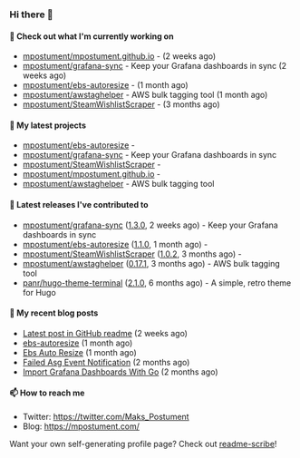 ### Hi there 👋

#### 👷 Check out what I'm currently working on

- [mpostument/mpostument.github.io](https://github.com/mpostument/mpostument.github.io) -  (2 weeks ago)
- [mpostument/grafana-sync](https://github.com/mpostument/grafana-sync) - Keep your Grafana dashboards in sync (2 weeks ago)
- [mpostument/ebs-autoresize](https://github.com/mpostument/ebs-autoresize) -  (1 month ago)
- [mpostument/awstaghelper](https://github.com/mpostument/awstaghelper) - AWS bulk tagging tool (1 month ago)
- [mpostument/SteamWishlistScraper](https://github.com/mpostument/SteamWishlistScraper) -  (3 months ago)

#### 🌱 My latest projects

- [mpostument/ebs-autoresize](https://github.com/mpostument/ebs-autoresize) - 
- [mpostument/grafana-sync](https://github.com/mpostument/grafana-sync) - Keep your Grafana dashboards in sync
- [mpostument/SteamWishlistScraper](https://github.com/mpostument/SteamWishlistScraper) - 
- [mpostument/mpostument.github.io](https://github.com/mpostument/mpostument.github.io) - 
- [mpostument/awstaghelper](https://github.com/mpostument/awstaghelper) - AWS bulk tagging tool

#### 🔭 Latest releases I've contributed to

- [mpostument/grafana-sync](https://github.com/mpostument/grafana-sync) ([1.3.0](https://github.com/mpostument/grafana-sync/releases/tag/1.3.0), 2 weeks ago) - Keep your Grafana dashboards in sync
- [mpostument/ebs-autoresize](https://github.com/mpostument/ebs-autoresize) ([1.1.0](https://github.com/mpostument/ebs-autoresize/releases/tag/1.1.0), 1 month ago) - 
- [mpostument/SteamWishlistScraper](https://github.com/mpostument/SteamWishlistScraper) ([1.0.2](https://github.com/mpostument/SteamWishlistScraper/releases/tag/1.0.2), 3 months ago) - 
- [mpostument/awstaghelper](https://github.com/mpostument/awstaghelper) ([0.17.1](https://github.com/mpostument/awstaghelper/releases/tag/0.17.1), 3 months ago) - AWS bulk tagging tool
- [panr/hugo-theme-terminal](https://github.com/panr/hugo-theme-terminal) ([2.1.0](https://github.com/panr/hugo-theme-terminal/releases/tag/2.1.0), 6 months ago) - A simple, retro theme for Hugo

#### 📜 My recent blog posts

- [Latest post in GitHub readme](/2021/03/06/latest_post_in_github_readme/) (2 weeks ago)
- [ebs-autoresize](/projects/ebs-autoresize/) (1 month ago)
- [Ebs Auto Resize](/2021/02/06/ebs-auto-resize/) (1 month ago)
- [Failed Asg Event Notification](/2021/01/03/failed-asg-event-notification/) (2 months ago)
- [Import Grafana Dashboards With Go](/2020/12/23/import-grafana-dashboards-with-go/) (2 months ago)

#### 📫 How to reach me

- Twitter: https://twitter.com/Maks_Postument
- Blog: https://mpostument.com/

Want your own self-generating profile page? Check out [readme-scribe](https://github.com/muesli/readme-scribe)!
